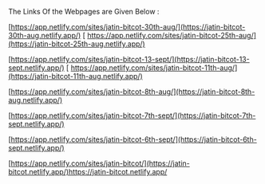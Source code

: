 The Links Of the Webpages are Given Below :


[https://app.netlify.com/sites/jatin-bitcot-30th-aug/](https://jatin-bitcot-30th-aug.netlify.app/)
[
https://app.netlify.com/sites/jatin-bitcot-25th-aug/](https://jatin-bitcot-25th-aug.netlify.app/)

[https://app.netlify.com/sites/jatin-bitcot-13-sept/](https://jatin-bitcot-13-sept.netlify.app/)
[
https://app.netlify.com/sites/jatin-bitcot-11th-aug/](https://jatin-bitcot-11th-aug.netlify.app/)

[https://app.netlify.com/sites/jatin-bitcot-8th-aug/](https://jatin-bitcot-8th-aug.netlify.app/)

[https://app.netlify.com/sites/jatin-bitcot-7th-sept/](https://jatin-bitcot-7th-sept.netlify.app/)

[https://app.netlify.com/sites/jatin-bitcot-6th-sept/](https://jatin-bitcot-6th-sept.netlify.app/)

[https://app.netlify.com/sites/jatin-bitcot/](https://jatin-bitcot.netlify.app/)https://jatin-bitcot.netlify.app/
